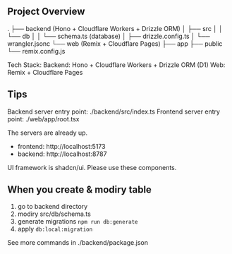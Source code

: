 ## Project Overview
.
├── backend (Hono + Cloudflare Workers + Drizzle ORM)
│   ├── src
│   │   └── db
│   │       └── schema.ts (database)
│   ├── drizzle.config.ts
│   └── wrangler.jsonc
└── web (Remix + Cloudflare Pages)
    ├── app
    ├── public
    └── remix.config.js

Tech Stack:
Backend: Hono + Cloudflare Workers + Drizzle ORM (D1)
Web: Remix + Cloudflare Pages


## Tips

Backend server entry point: ./backend/src/index.ts
Frontend server entry point: ./web/app/root.tsx

The servers are already up.

- frontend: http://localhost:5173
- backend: http://localhost:8787

UI framework is shadcn/ui. Please use these components.

## When you create & modiry table

1. go to backend directory
2. modiry src/db/schema.ts
3. generate migrations `npm run db:generate`
4. apply `db:local:migration`

See more commands in ./backend/package.json
